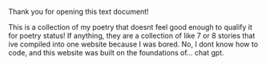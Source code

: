 Thank you for opening this text document! 

This is a collection of my poetry that doesnt feel good enough to qualify it for poetry status! 
If anything, they are a collection of like 7 or 8 stories that ive compiled into one website because I was bored.
No, I dont know how to code, and this website was built on the foundations of... chat gpt.
